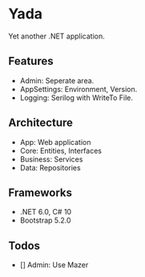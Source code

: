 # Yada

Yet another .NET application.

## Features

- Admin: Seperate area.
- AppSettings: Environment, Version.
- Logging: Serilog with WriteTo File.

## Architecture

- App: Web application
- Core: Entities, Interfaces
- Business: Services
- Data: Repositories

## Frameworks

- .NET 6.0, C# 10
- Bootstrap 5.2.0

## Todos

- [] Admin: Use Mazer
